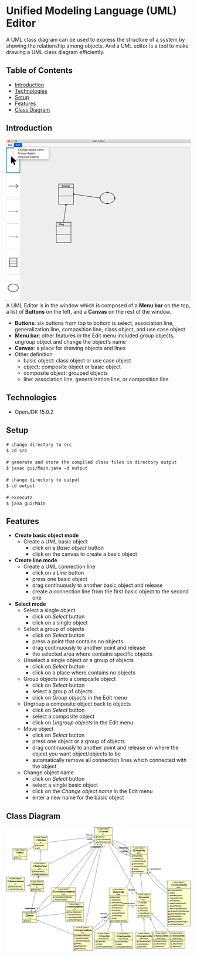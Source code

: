 # Unified Modeling Language (UML) Editor
A UML class diagram can be used to express the structure of a system by showing the relationship among objects. And a UML editor is a tool to make drawing a UML class diagram efficiently.

## Table of Contents
* [Introduction](#introduction)
* [Technologies](#technologies)
* [Setup](#setup)
* [Features](#features)
* [Class Diagram](#class-diagram)

## Introduction
![Demo Example](image/demoExample.png)
A UML Editor is in the window which is composed of a **Menu bar** on the top, a list of **Buttons** on the left, and a **Canvas** on the rest of the window.

* **Buttons**: six buttons from top to bottom is select, association line, generalization line, composition line, class object, and use case object
* **Menu bar**: other features in the Edit menu included group objects, ungroup object and change the object’s name
* **Canvas**: a place for drawing objects and lines
* Other definition 
    * basic object: class object or use case object
    * object: composite object or basic object
    * composite object: grouped objects
    * line: association line, generalization line, or composition line

## Technologies 
* OpenJDK 15.0.2

## Setup 
```
# change directory to src 
$ cd src

# generate and store the compiled class files in directory output
$ javac gui/Main.java -d output

# change directory to output
$ cd output

# excecute
$ java gui/Main
```

## Features
* **Create basic object mode**
    * Create a UML basic object
        * click on a _Basic object_ button
        * click on the canvas to create a basic object
* **Create line mode**
    * Create a UML connection line
        * click on a _Line_ button
        * press one basic object
        * drag continuously to another basic object and release
        * create a connection line from the first basic object to the second one
* **Select mode**
    * Select a single object
        * click on _Select_ button
        * click on a single object
    * Select a group of objects
        * click on _Select_ button
        * press a point that contains no objects
        * drag continuously to another point and release
        * the selected area where contains specific objects
    * Unselect a single object or a group of objects
        * click on _Select_ button
        * click on a place where contains no objects
    * Group objects into a composite object
        * click on _Select_ button
        * select a group of objects
        * click on _Group objects_ in the Edit menu
    * Ungroup a composite object back to objects
        * click on _Select_ button
        * select a composite object
        * click on _Ungroup objects_ in the Edit menu
    * Move object
        * click on _Select_ button
        * press one object or a group of objects
        * drag continuously to another point and release on where the object you want object/objects to be
        * automatically remove all connection lines which connected with the object
    * Change object name
        * click on _Select_ button
        * select a single basic object
        * click on the _Change object name_ in the Edit menu
        * enter a new name for the basic object

## Class Diagram
![Class Diagram](image/classDiagram.png)